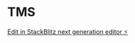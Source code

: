 # TMS

[Edit in StackBlitz next generation editor ⚡️](https://stackblitz.com/~/github.com/ProfessorDutch/TMS)
